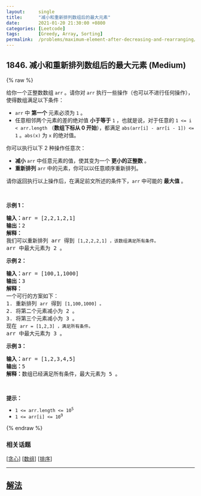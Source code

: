 ```yaml
---
layout:     single
title:      "减小和重新排列数组后的最大元素"
date:       2021-01-20 21:30:00 +0800
categories: [Leetcode]
tags:       [Greedy, Array, Sorting]
permalink:  /problems/maximum-element-after-decreasing-and-rearranging/
---
```


## 1846. 减小和重新排列数组后的最大元素 (Medium)

{% raw %}

<p>给你一个正整数数组 <code>arr</code> 。请你对 <code>arr</code> 执行一些操作（也可以不进行任何操作），使得数组满足以下条件：</p>

<ul>
	<li><code>arr</code> 中 <strong>第一个</strong> 元素必须为 <code>1</code> 。</li>
	<li>任意相邻两个元素的差的绝对值 <strong>小于等于</strong> <code>1</code> ，也就是说，对于任意的 <code>1 <= i < arr.length</code> （<strong>数组下标从 0 开始</strong>），都满足 <code>abs(arr[i] - arr[i - 1]) <= 1</code> 。<code>abs(x)</code> 为 <code>x</code> 的绝对值。</li>
</ul>

<p>你可以执行以下 2 种操作任意次：</p>

<ul>
	<li><strong>减小</strong> <code>arr</code> 中任意元素的值，使其变为一个 <strong>更小的正整数</strong> 。</li>
	<li><strong>重新排列</strong> <code>arr</code> 中的元素，你可以以任意顺序重新排列。</li>
</ul>

<p>请你返回执行以上操作后，在满足前文所述的条件下，<code>arr</code> 中可能的 <strong>最大值</strong> 。</p>

<p> </p>

<p><strong>示例 1：</strong></p>

<pre>
<b>输入：</b>arr = [2,2,1,2,1]
<b>输出：</b>2
<b>解释：</b>
我们可以重新排列 arr 得到 <code>[1,2,2,2,1] ，该数组满足所有条件。</code>
arr 中最大元素为 2 。
</pre>

<p><strong>示例 2：</strong></p>

<pre>
<b>输入：</b>arr = [100,1,1000]
<b>输出：</b>3
<b>解释：</b>
一个可行的方案如下：
1. 重新排列 <code>arr</code> 得到 <code>[1,100,1000] 。</code>
2. 将第二个元素减小为 2 。
3. 将第三个元素减小为 3 。
现在 <code>arr = [1,2,3] ，满足所有条件。</code>
arr 中最大元素为 3 。
</pre>

<p><strong>示例 3：</strong></p>

<pre>
<b>输入：</b>arr = [1,2,3,4,5]
<b>输出：</b>5
<b>解释：</b>数组已经满足所有条件，最大元素为 5 。
</pre>

<p> </p>

<p><strong>提示：</strong></p>

<ul>
	<li><code>1 <= arr.length <= 10<sup>5</sup></code></li>
	<li><code>1 <= arr[i] <= 10<sup>9</sup></code></li>
</ul>

{% endraw %}

### 相关话题
  [[贪心](https://github.com/awesee/leetcode/tree/master/tag/greedy/README.md)]
  [[数组](https://github.com/awesee/leetcode/tree/master/tag/array/README.md)]
  [[排序](https://github.com/awesee/leetcode/tree/master/tag/sorting/README.md)]

---

## [解法](https://github.com/awesee/leetcode/tree/master/problems/maximum-element-after-decreasing-and-rearranging)
